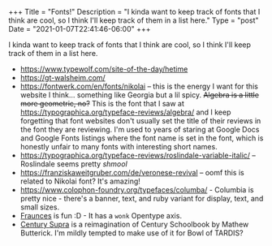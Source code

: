 +++
Title = "Fonts!"
Description = "I kinda want to keep track of fonts that I think are cool, so I think I'll keep track of them in a list here."
Type = "post"
Date = "2021-01-07T22:41:46-06:00"
+++

I kinda want to keep track of fonts that I think are cool, so I think I'll keep track of them in a list here.

- <https://www.typewolf.com/site-of-the-day/hetime>
- <https://gt-walsheim.com/>
-  <https://fontwerk.com/en/fonts/nikolai> – this is the energy I want for this website I think… something like Georgia but a lil spicy. ~~Algebra is a little more geometric, no?~~ This is the font that I saw at <https://typographica.org/typeface-reviews/algebra/> and I keep forgetting that font websites don't usually set the title of their reviews in the font they are reviewing. I'm used to years of staring at Google Docs and Google Fonts listings where the font name is set in the font, which is honestly unfair to many fonts with interesting short names.
-  <https://typographica.org/typeface-reviews/roslindale-variable-italic/> – Roslindale seems pretty <dfn><abbr def="'shm' shmooshed together with 'cool'">shmool</abbr></dfn>
-  <https://franziskaweitgruber.com/de/veronese-revival> – oomf this is related to Nikolai font? It's amazing!
-  <https://www.colophon-foundry.org/typefaces/columba/> - Columbia is pretty nice - there's a banner, text, and ruby variant for display, text, and small sizes.
-  [Fraunces](https://fonts.google.com/specimen/Fraunces?preview.text_type=custom#standard-styles) is fun :D - It has a `wonk` Opentype axis.
-  [Century Supra](https://mbtype.com/fonts/century-supra/) is a reimagination of Century Schoolbook by Mathew Butterick. I'm mildly tempted to make use of it for Bowl of TARDIS?